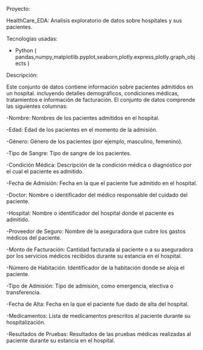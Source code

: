 Proyecto:

HealthCare_EDA:
 Analisis exploratorio de datos sobre hospitales y sus pacientes.

 Tecnologias usadas:
 - Python ( pandas,numpy,matplotlib.pyplot,seaborn,plotly.express,plotly.graph_objects )

Descripción:

 Este conjunto de datos contiene información sobre pacientes admitidos en un hospital. 
incluyendo detalles demográficos, condiciones médicas, tratamientos e información de facturación. 
El conjunto de datos comprende las siguientes columnas:

-Nombre: Nombres de los pacientes admitidos en el hospital.

-Edad: Edad de los pacientes en el momento de la admisión.

-Género: Género de los pacientes (por ejemplo, masculino, femenino).

-Tipo de Sangre: Tipo de sangre de los pacientes.

-Condición Médica: Descripción de la condición médica o diagnóstico por el cual el paciente es admitido.

-Fecha de Admisión: Fecha en la que el paciente fue admitido en el hospital.

-Doctor: Nombre o identificador del médico responsable del cuidado del paciente.

-Hospital: Nombre o identificador del hospital donde el paciente es admitido.

-Proveedor de Seguro: Nombre de la aseguradora que cubre los gastos médicos del paciente.

-Monto de Facturación: Cantidad facturada al paciente o a su aseguradora por los servicios médicos recibidos durante su estancia en el hospital.

-Número de Habitación: Identificador de la habitación donde se aloja el paciente.

-Tipo de Admisión: Tipo de admisión, como emergencia, electiva o transferencia.

-Fecha de Alta: Fecha en la que el paciente fue dado de alta del hospital.

-Medicamentos: Lista de medicamentos prescritos al paciente durante su hospitalización.

-Resultados de Pruebas: Resultados de las pruebas médicas realizadas al paciente durante su estancia en el hospital.


